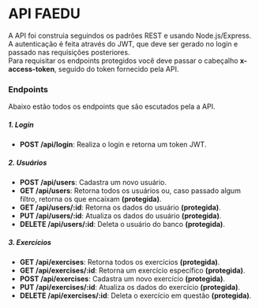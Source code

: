 # API FAEDU
A API foi construia seguindos os padrões REST e usando Node.js/Express.\
A autenticação é feita através do JWT, que deve ser gerado no login e passado nas requisições posteriores.\
Para requisitar os endpoints protegidos você deve passar o cabeçalho **x-access-token**, seguido do token fornecido pela API.

### Endpoints
Abaixo estão todos os endpoints que são escutados pela a API.

##### 1. Login
* **POST /api/login**: Realiza o login e retorna um token JWT.
 
##### 2. Usuários
* **POST /api/users**: Cadastra um novo usuário.
* **GET /api/users**: Retorna todos os usuários ou, caso passado algum filtro, retorna os que encaixam **(protegida)**.
* **GET /api/users/:id**: Retorna os dados do usuário **(protegida)**.
* **PUT /api/users/:id**: Atualiza os dados do usuário **(protegida)**.
* **DELETE /api/users/:id**: Deleta o usuário do banco **(protegida)**.

##### 3. Exercícios
* **GET /api/exercises**: Retorna todos os exercícios **(protegida)**.
* **GET /api/exercises/:id**: Retorna um exercício específico **(protegida)**.
* **POST /api/exercises**: Cadastra um novo exercício **(protegida)**.
* **PUT /api/exercises/:id**: Atualiza os dados do exercício **(protegida)**.
* **DELETE /api/exercises/:id**: Deleta o exercício em questão **(protegida)**.